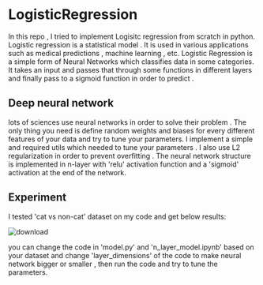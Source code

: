 # LogisticRegression

In this repo , I tried to implement Logisitc regression from scratch in python. Logistic regression is a statistical model . It is used in various applications such as medical predictions , machine learning , etc. 
Logistic Regression is a simple form of Neural Networks which classifies data in some categories. It takes an input and passes that through some functions in different layers and finally pass to a sigmoid function in order to predict . 

## Deep neural network
lots of sciences use neural networks in order to solve their problem . The only thing you need is define random weights and biases for every different features of your data and try to tune your parameters.
I implement a simple and required utils which needed to tune your parameters . I also use L2 regularization in order to prevent overfitting .
The neural network structure is implemented in n-layer with 'relu' activation function and a 'sigmoid' activation at the end of the network.


## Experiment

I tested 'cat vs non-cat' dataset on my code and get below results:

![download](https://user-images.githubusercontent.com/40823648/111034300-3a81a580-842a-11eb-8825-5f9d12fecc1d.png)

you can change the code in 'model.py' and 'n_layer_model.ipynb' based on your dataset and change 'layer_dimensions' of the code to make neural network bigger or smaller , then run the code and try to tune the parameters.



